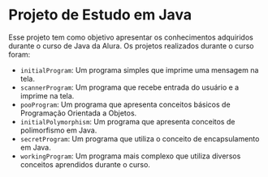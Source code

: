 # Projeto de Estudo em Java

Esse projeto tem como objetivo apresentar os conhecimentos adquiridos durante o curso de Java da Alura. Os projetos realizados durante o curso foram:

- `initialProgram`: Um programa simples que imprime uma mensagem na tela.
- `scannerProgram`: Um programa que recebe entrada do usuário e a imprime na tela.
- `pooProgram`: Um programa que apresenta conceitos básicos de Programação Orientada a Objetos.
- `initialPolymorphism`: Um programa que apresenta conceitos de polimorfismo em Java.
- `secretProgram`: Um programa que utiliza o conceito de encapsulamento em Java.
- `workingProgram`: Um programa mais complexo que utiliza diversos conceitos aprendidos durante o curso.
